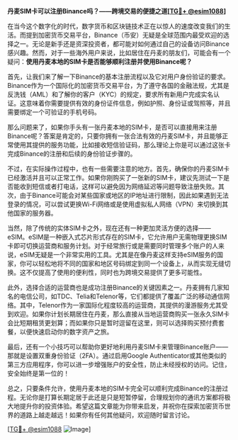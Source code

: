 **丹麦SIM卡可以注册Binance吗？——跨境交易的便捷之道[[TG💪+ @esim1088](https://t.me/s/esim1088)]**

在当今这个数字化的时代，数字货币和区块链技术正在以惊人的速度改变我们的生活。而提到加密货币交易平台，Binance（币安）无疑是全球范围内最受欢迎的选择之一。无论是新手还是资深投资者，都可能对如何通过自己的设备访问Binance感兴趣。然而，对于一些海外用户来说，比如居住在丹麦的朋友们，可能会有一个疑问：**使用丹麦本地的SIM卡是否能够顺利注册并使用Binance呢？**

首先，让我们来了解一下Binance的基本注册流程以及它对用户身份验证的要求。Binance作为一个国际化的加密货币交易平台，为了遵守各国的金融法规，尤其是反洗钱（AML）和了解你的客户（KYC）的规定，要求所有新用户完成实名认证。这意味着你需要提供有效的身份证件信息，例如护照、身份证或驾照等，并且需要绑定一个可验证的手机号码。

那么问题来了，如果你手头有一张丹麦本地的SIM卡，是否可以直接用来注册Binance呢？答案是肯定的，只要你拥有一张合法有效的丹麦SIM卡，并且能够正常使用其提供的服务功能，比如接收短信验证码，那么理论上你是可以通过这张卡完成Binance的注册和后续的身份验证步骤的。

不过，在实际操作过程中，也有一些需要注意的地方。首先，确保你的丹麦SIM卡已经激活并且可以正常工作。如果你刚购买了一张新的SIM卡，建议先测试一下是否能收到短信或者打电话，这样可以避免因为网络延迟等问题导致注册失败。其次，由于Binance可能会对某些国家或地区的IP地址进行限制，因此如果遇到无法登录的情况，可以尝试更换Wi-Fi网络或是使用虚拟私人网络（VPN）来切换到其他国家的服务器。

当然，除了传统的实体SIM卡之外，现在还有一种更加灵活方便的选择——eSIM。eSIM是一种嵌入式芯片形式存在的SIM卡，它允许用户无需物理更换SIM卡即可切换运营商和服务计划。对于经常旅行或是需要同时管理多个账户的人来说，eSIM无疑是一个非常实用的工具。尤其是在像丹麦这样支持eSIM服务的国家，你可以轻松地将不同的国家和地区号码绑定到同一个设备上，从而实现无缝切换。这不仅提高了使用的便利性，同时也为跨境交易提供了更多可能性。

此外，选择合适的运营商也是成功注册Binance的关键因素之一。丹麦拥有几家知名的电信公司，如TDC、Telia和Telenor等，它们都提供了覆盖广泛的移动通信网络。其中，Telenor作为一家国际化程度较高的运营商，其提供的漫游服务尤其受到欢迎。如果你计划长期居住在丹麦，那么直接从当地运营商购买一张永久SIM卡会比短期租赁更划算；而如果你只是暂时逗留在这里，则可以选择购买预付费套餐，以便快速启动你的数字资产之旅。

最后，还有一个小技巧可以帮助你更好地利用丹麦SIM卡来管理Binance账户——那就是设置双重身份验证（2FA）。通过启用Google Authenticator或其他类似的第三方应用程序，你可以进一步增强账户的安全性，防止未经授权的访问。记住，安全始终是第一位的！

总之，只要条件允许，使用丹麦本地的SIM卡完全可以顺利完成Binance的注册过程。无论你是打算长期定居于此还是只是短暂停留，合理规划你的通讯方案都将极大地提升你的投资体验。希望这篇文章能为你带来启发，并祝你在探索加密货币世界的道路上越走越远！如果你有任何其他疑问，欢迎随时留言讨论。

[[TG💪+ @esim1088](https://t.me/s/esim1088) ![Image](https://i.postimg.cc/4NQfJmqS/Snipaste-2025-05-13-00-14-12.png)]